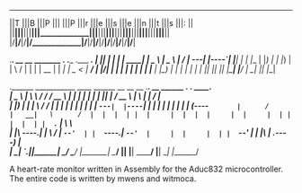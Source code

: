   ____ ____ ____ _______________ ____ ____ ____ ____ ____ ____ ____ ____ ____ 						
 ||T |||B |||P |||             |||P |||r |||e |||s |||e |||n |||t |||s |||: ||						
 ||__|||__|||__|||_____________|||__|||__|||__|||__|||__|||__|||__|||__|||__||						
 |/__\|/__\|/__\|/_____________\|/__\|/__\|/__\|/__\|/__\|/__\|/__\|/__\|/__\|						
 																
 .___________. __    __   _______    .______   .______   .___  ___. 
 |           ||  |  |  | |   ____|   |   _  \  |   _  \  |   \/   | 
  ---|  |----`|  |__|  | |  |__      |  |_)  | |  |_)  | |  \  /  | 
     |  |     |   __   | |   __|     |   _  <  |   ___/  |  |\/|  | 
     |  |     |  |  |  | |  |____    |  |_)  | |  |      |  |  |  | 
     |__|     |__|  |__| |_______|   |______/  | _|      |__|  |__| 	
                                                                    
 .______       ___________    ____  ______    __       __    __  .___________. __    ______   .__   __.      _______.		
 |   _  \     |   ____\   \  /   / /  __  \  |  |     |  |  |  | |           ||  |  /  __  \  |  \ |  |     /       |		
 |  |_)  |    |  |__   \   \/   / |  |  |  | |  |     |  |  |  | `---|  |----`|  | |  |  |  | |   \|  |    |   (----`		
 |      /     |   __|   \      /  |  |  |  | |  |     |  |  |  |     |  |     |  | |  |  |  | |  . `  |     \   \    		
 |  |\  \----.|  |____   \    /   |  `--'  | |  `----.|  `--'  |     |  |     |  | |  `--'  | |  |\   | .----)   |   		
 | _| `._____||_______|   \__/     \______/  |_______| \______/      |__|     |__|  \______/  |__| \__| |_______/    		

A heart-rate monitor written in Assembly for the Aduc832 microcontroller. The entire code is written by mwens and witmoca.
